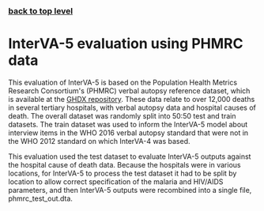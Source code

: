 ### [back to top level](https://github.com/peterbyass/InterVA-5)

# InterVA-5 evaluation using PHMRC data

This evaluation of InterVA-5 is based on the Population Health Metrics Research Consortium's (PHMRC) verbal autopsy reference dataset, which is available at the [GHDX repository](http://ghdx.healthdata.org/record/population-health-metrics-research-consortium-gold-standard-verbal-autopsy-data-2005-2011). These data relate to over 12,000 deaths in several tertiary hospitals, with verbal autopsy data and hospital causes of death. The overall dataset was randomly split into 50:50 test and train datasets. The train dataset was used to inform the InterVA-5 model about interview items in the WHO 2016 verbal autopsy standard that were not in the WHO 2012 standard on which InterVA-4 was based. 

This evaluation used the test dataset to evaluate InterVA-5 outputs against the hospital cause of death data. Because the hospitals were in various locations, for InterVA-5 to process the test dataset it had to be split by location to allow correct specification of the malaria and HIV/AIDS parameters, and then InterVA-5 outputs were recombined into a single file, phmrc_test_out.dta.
